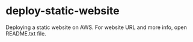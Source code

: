 # deploy-static-website
Deploying a static website on AWS.
For website URL and more info, open README.txt file.
